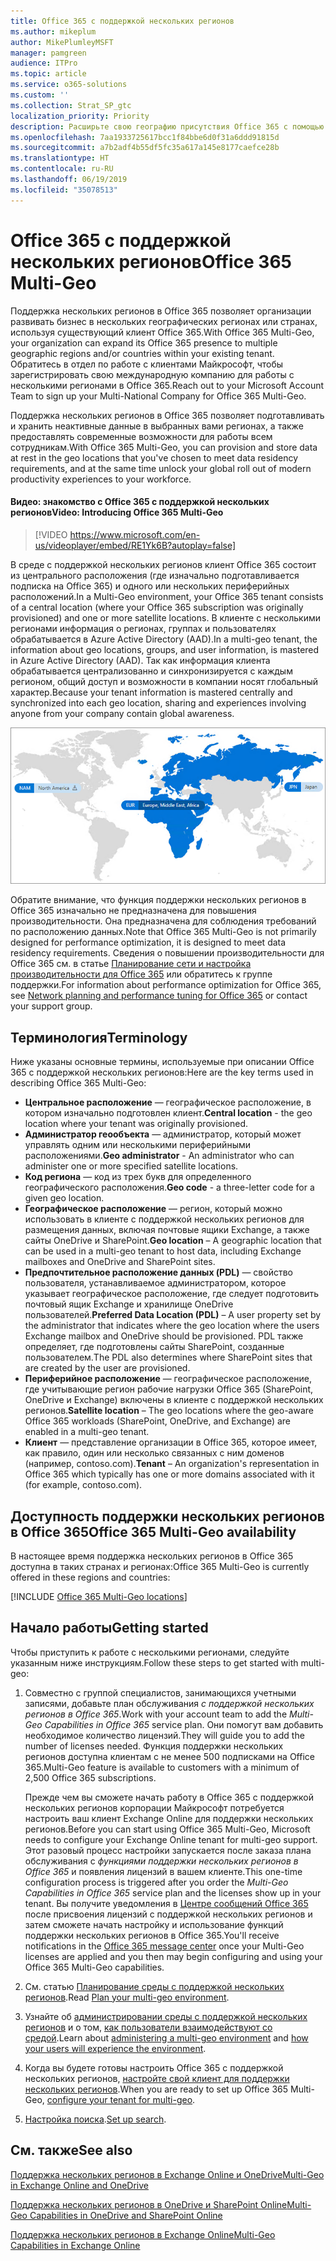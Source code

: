 ```yaml
---
title: Office 365 с поддержкой нескольких регионов
ms.author: mikeplum
author: MikePlumleyMSFT
manager: pamgreen
audience: ITPro
ms.topic: article
ms.service: o365-solutions
ms.custom: ''
ms.collection: Strat_SP_gtc
localization_priority: Priority
description: Расширьте свою географию присутствия Office 365 с помощью поддержки нескольких регионов в Office 365.
ms.openlocfilehash: 7aa1933725617bcc1f84bbe6d0f31a6ddd91815d
ms.sourcegitcommit: a7b2adf4b55df5fc35a617a145e8177caefce28b
ms.translationtype: HT
ms.contentlocale: ru-RU
ms.lasthandoff: 06/19/2019
ms.locfileid: "35078513"
---
```

# <a name="office-365-multi-geo"></a><span data-ttu-id="fc236-103">Office 365 с поддержкой нескольких регионов</span><span class="sxs-lookup"><span data-stu-id="fc236-103">Office 365 Multi-Geo</span></span>

<span data-ttu-id="fc236-104">Поддержка нескольких регионов в Office 365 позволяет организации развивать бизнес в нескольких географических регионах или странах, используя существующий клиент Office 365.</span><span class="sxs-lookup"><span data-stu-id="fc236-104">With Office 365 Multi-Geo, your organization can expand its Office 365 presence to multiple geographic regions and/or countries within your existing tenant.</span></span> <span data-ttu-id="fc236-105">Обратитесь в отдел по работе с клиентами Майкрософт, чтобы зарегистрировать свою международную компанию для работы с несколькими регионами в Office 365.</span><span class="sxs-lookup"><span data-stu-id="fc236-105">Reach out to your Microsoft Account Team to sign up your Multi-National Company for Office 365 Multi-Geo.</span></span>
  
<span data-ttu-id="fc236-106">Поддержка нескольких регионов в Office 365 позволяет подготавливать и хранить неактивные данные в выбранных вами регионах, а также предоставлять современные возможности для работы всем сотрудникам.</span><span class="sxs-lookup"><span data-stu-id="fc236-106">With Office 365 Multi-Geo, you can provision and store data at rest in the geo locations that you've chosen to meet data residency requirements, and at the same time unlock your global roll out of modern productivity experiences to your workforce.</span></span>

#### <a name="video-introducing-office-365-multi-geo"></a><span data-ttu-id="fc236-107">Видео: знакомство с Office 365 с поддержкой нескольких регионов</span><span class="sxs-lookup"><span data-stu-id="fc236-107">Video: Introducing Office 365 Multi-Geo</span></span>

> [!VIDEO https://www.microsoft.com/en-us/videoplayer/embed/RE1Yk6B?autoplay=false]

<span data-ttu-id="fc236-108">В среде с поддержкой нескольких регионов клиент Office 365 состоит из центрального расположения (где изначально подготавливается подписка на Office 365) и одного или нескольких периферийных расположений.</span><span class="sxs-lookup"><span data-stu-id="fc236-108">In a Multi-Geo environment, your Office 365 tenant consists of a central location (where your Office 365 subscription was originally provisioned) and one or more satellite locations.</span></span> <span data-ttu-id="fc236-109">В клиенте с несколькими регионами информация о регионах, группах и пользователях обрабатывается в Azure Active Directory (AAD).</span><span class="sxs-lookup"><span data-stu-id="fc236-109">In a multi-geo tenant, the information about geo locations, groups, and user information, is mastered in Azure Active Directory (AAD).</span></span> <span data-ttu-id="fc236-110">Так как информация клиента обрабатывается централизованно и синхронизируется с каждым регионом, общий доступ и возможности в компании носят глобальный характер.</span><span class="sxs-lookup"><span data-stu-id="fc236-110">Because your tenant information is mastered centrally and synchronized into each geo location, sharing and experiences involving anyone from your company contain global awareness.</span></span>

![Снимок экрана: карта нескольких регионов в Центре администрирования SharePoint](media/multi-geo-world-map.png)

<span data-ttu-id="fc236-112">Обратите внимание, что функция поддержки нескольких регионов в Office 365 изначально не предназначена для повышения производительности. Она предназначена для соблюдения требований по расположению данных.</span><span class="sxs-lookup"><span data-stu-id="fc236-112">Note that Office 365 Multi-Geo is not primarily designed for performance optimization, it is designed to meet data residency requirements.</span></span> <span data-ttu-id="fc236-113">Сведения о повышении производительности для Office 365 см. в статье [Планирование сети и настройка производительности для Office 365](https://support.office.com/article/e5f1228c-da3c-4654-bf16-d163daee8848) или обратитесь к группе поддержки.</span><span class="sxs-lookup"><span data-stu-id="fc236-113">For information about performance optimization for Office 365, see [Network planning and performance tuning for Office 365](https://support.office.com/article/e5f1228c-da3c-4654-bf16-d163daee8848) or contact your support group.</span></span>

## <a name="terminology"></a><span data-ttu-id="fc236-114">Терминология</span><span class="sxs-lookup"><span data-stu-id="fc236-114">Terminology</span></span>

<span data-ttu-id="fc236-115">Ниже указаны основные термины, используемые при описании Office 365 с поддержкой нескольких регионов:</span><span class="sxs-lookup"><span data-stu-id="fc236-115">Here are the key terms used in describing Office 365 Multi-Geo:</span></span>

- <span data-ttu-id="fc236-116">**Центральное расположение** — географическое расположение, в котором изначально подготовлен клиент.</span><span class="sxs-lookup"><span data-stu-id="fc236-116">**Central location** - the geo location where your tenant was originally provisioned.</span></span>
- <span data-ttu-id="fc236-117">**Администратор геообъекта** — администратор, который может управлять одним или несколькими периферийными расположениями.</span><span class="sxs-lookup"><span data-stu-id="fc236-117">**Geo administrator** - An administrator who can administer one or more specified satellite locations.</span></span>
- <span data-ttu-id="fc236-118">**Код региона** — код из трех букв для определенного географического расположения.</span><span class="sxs-lookup"><span data-stu-id="fc236-118">**Geo code** - a three-letter code for a given geo location.</span></span>
- <span data-ttu-id="fc236-119">**Географическое расположение** — регион, который можно использовать в клиенте с поддержкой нескольких регионов для размещения данных, включая почтовые ящики Exchange, а также сайты OneDrive и SharePoint.</span><span class="sxs-lookup"><span data-stu-id="fc236-119">**Geo location** – A geographic location that can be used in a multi-geo tenant to host data, including Exchange mailboxes and OneDrive and SharePoint sites.</span></span>
- <span data-ttu-id="fc236-120">**Предпочтительное расположение данных (PDL)** — свойство пользователя, устанавливаемое администратором, которое указывает географическое расположение, где следует подготовить почтовый ящик Exchange и хранилище OneDrive пользователей.</span><span class="sxs-lookup"><span data-stu-id="fc236-120">**Preferred Data Location (PDL)** – A user property set by the administrator that indicates where the geo location where the users Exchange mailbox and OneDrive should be provisioned.</span></span> <span data-ttu-id="fc236-121">PDL также определяет, где подготовлены сайты SharePoint, созданные пользователем.</span><span class="sxs-lookup"><span data-stu-id="fc236-121">The PDL also determines where SharePoint sites that are created by the user are provisioned.</span></span>
- <span data-ttu-id="fc236-122">**Периферийное расположение** — географическое расположение, где учитывающие регион рабочие нагрузки Office 365 (SharePoint, OneDrive и Exchange) включены в клиенте с поддержкой нескольких регионов.</span><span class="sxs-lookup"><span data-stu-id="fc236-122">**Satellite location** – The geo locations where the geo-aware Office 365 workloads (SharePoint, OneDrive, and Exchange) are enabled in a multi-geo tenant.</span></span>
- <span data-ttu-id="fc236-123">**Клиент** — представление организации в Office 365, которое имеет, как правило, один или несколько связанных с ним доменов (например, contoso.com).</span><span class="sxs-lookup"><span data-stu-id="fc236-123">**Tenant** – An organization's representation in Office 365 which typically has one or more domains associated with it (for example, contoso.com).</span></span>

## <a name="office-365-multi-geo-availability"></a><span data-ttu-id="fc236-124">Доступность поддержки нескольких регионов в Office 365</span><span class="sxs-lookup"><span data-stu-id="fc236-124">Office 365 Multi-Geo availability</span></span>

<span data-ttu-id="fc236-125">В настоящее время поддержка нескольких регионов в Office 365 доступна в таких странах и регионах:</span><span class="sxs-lookup"><span data-stu-id="fc236-125">Office 365 Multi-Geo is currently offered in these regions and countries:</span></span>

[!INCLUDE [Office 365 Multi-Geo locations](includes/office-365-multi-geo-locations.md)]

## <a name="getting-started"></a><span data-ttu-id="fc236-126">Начало работы</span><span class="sxs-lookup"><span data-stu-id="fc236-126">Getting started</span></span>

<span data-ttu-id="fc236-127">Чтобы приступить к работе с несколькими регионами, следуйте указанным ниже инструкциям.</span><span class="sxs-lookup"><span data-stu-id="fc236-127">Follow these steps to get started with multi-geo:</span></span>

1. <span data-ttu-id="fc236-128">Совместно с группой специалистов, занимающихся учетными записями, добавьте план обслуживания _с поддержкой нескольких регионов в Office 365_.</span><span class="sxs-lookup"><span data-stu-id="fc236-128">Work with your account team to add the _Multi-Geo Capabilities in Office 365_ service plan.</span></span> <span data-ttu-id="fc236-129">Они помогут вам добавить необходимое количество лицензий.</span><span class="sxs-lookup"><span data-stu-id="fc236-129">They will guide you to add the number of licenses needed.</span></span> <span data-ttu-id="fc236-130">Функция поддержки нескольких регионов доступна клиентам с не менее 500 подписками на Office 365.</span><span class="sxs-lookup"><span data-stu-id="fc236-130">Multi-Geo feature is available to customers with a minimum of 2,500 Office 365 subscriptions.</span></span>

   <span data-ttu-id="fc236-131">Прежде чем вы сможете начать работу в Office 365 с поддержкой нескольких регионов корпорации Майкрософт потребуется настроить ваш клиент Exchange Online для поддержки нескольких регионов.</span><span class="sxs-lookup"><span data-stu-id="fc236-131">Before you can start using Office 365 Multi-Geo, Microsoft needs to configure your Exchange Online tenant for multi-geo support.</span></span> <span data-ttu-id="fc236-132">Этот разовый процесс настройки запускается после заказа плана обслуживания с *функциями поддержки нескольких регионов в Office 365* и появления лицензий в вашем клиенте.</span><span class="sxs-lookup"><span data-stu-id="fc236-132">This one-time configuration process is triggered after you order the *Multi-Geo Capabilities in Office 365* service plan and the licenses show up in your tenant.</span></span> <span data-ttu-id="fc236-133">Вы получите уведомления в [Центре сообщений Office 365](https://support.office.com/article/38FB3333-BFCC-4340-A37B-DEDA509C2093) после присвоения лицензий с поддержкой нескольких регионов и затем сможете начать настройку и использование функций поддержки нескольких регионов в Office 365.</span><span class="sxs-lookup"><span data-stu-id="fc236-133">You'll receive notifications in the [Office 365 message center](https://support.office.com/article/38FB3333-BFCC-4340-A37B-DEDA509C2093) once your Multi-Geo licenses are applied and you then may begin configuring and using your Office 365 Multi-Geo capabilities.</span></span>

2. <span data-ttu-id="fc236-134">См. статью [Планирование среды с поддержкой нескольких регионов](plan-for-multi-geo.md).</span><span class="sxs-lookup"><span data-stu-id="fc236-134">Read [Plan your multi-geo environment](plan-for-multi-geo.md).</span></span>

3. <span data-ttu-id="fc236-135">Узнайте об [администрировании среды с поддержкой нескольких регионов](administering-a-multi-geo-environment.md) и о том, [как пользователи взаимодействуют со средой](multi-geo-user-experience.md).</span><span class="sxs-lookup"><span data-stu-id="fc236-135">Learn about [administering a multi-geo environment](administering-a-multi-geo-environment.md) and [how your users will experience the environment](multi-geo-user-experience.md).</span></span>

4. <span data-ttu-id="fc236-136">Когда вы будете готовы настроить Office 365 с поддержкой нескольких регионов, [настройте свой клиент для поддержки нескольких регионов](multi-geo-tenant-configuration.md).</span><span class="sxs-lookup"><span data-stu-id="fc236-136">When you are ready to set up Office 365 Multi-Geo, [configure your tenant for multi-geo](multi-geo-tenant-configuration.md).</span></span>

5. <span data-ttu-id="fc236-137">[Настройка поиска](configure-search-for-multi-geo.md).</span><span class="sxs-lookup"><span data-stu-id="fc236-137">[Set up search](configure-search-for-multi-geo.md).</span></span>

## <a name="see-also"></a><span data-ttu-id="fc236-138">См. также</span><span class="sxs-lookup"><span data-stu-id="fc236-138">See also</span></span>

[<span data-ttu-id="fc236-139">Поддержка нескольких регионов в Exchange Online и OneDrive</span><span class="sxs-lookup"><span data-stu-id="fc236-139">Multi-Geo in Exchange Online and OneDrive</span></span>](https://Aka.ms/GoMultiGeo)

[<span data-ttu-id="fc236-140">Поддержка нескольких регионов в OneDrive и SharePoint Online</span><span class="sxs-lookup"><span data-stu-id="fc236-140">Multi-Geo Capabilities in OneDrive and SharePoint Online</span></span>](https://docs.microsoft.com/office365/enterprise/multi-geo-capabilities-in-onedrive-and-sharepoint-online-in-office-365)

[<span data-ttu-id="fc236-141">Поддержка нескольких регионов в Exchange Online</span><span class="sxs-lookup"><span data-stu-id="fc236-141">Multi-Geo Capabilities in Exchange Online</span></span>](https://docs.microsoft.com/office365/enterprise/multi-geo-capabilities-in-exchange-online)
